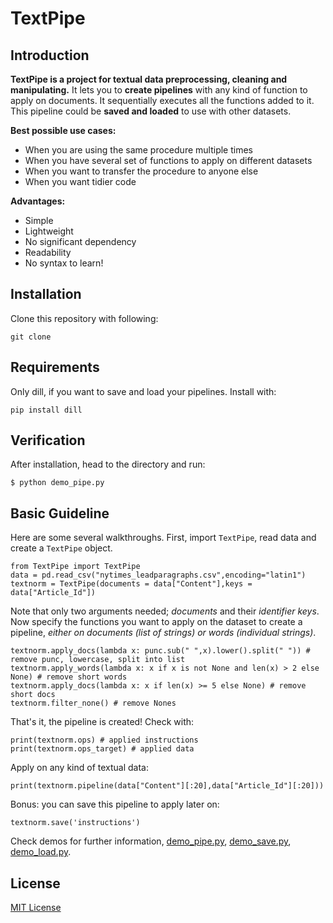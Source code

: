 # TextPipe

## Introduction
**TextPipe is a project for textual data preprocessing, cleaning and manipulating.** It lets you to **create pipelines** with any kind of function to apply on documents. It sequentially executes all the functions added to it. This pipeline could be **saved and loaded** to use with other datasets.

**Best possible use cases:**
- When you are using the same procedure multiple times
- When you have several set of functions to apply on different datasets
- When you want to transfer the procedure to anyone else
- When you want tidier code

**Advantages:**
- Simple
- Lightweight
- No significant dependency
- Readability
- No syntax to learn!

## Installation
Clone this repository with following:
```
git clone
```

## Requirements
Only dill, if you want to save and load your pipelines. Install with:
```
pip install dill
```

## Verification
After installation, head to the directory and run:
```
$ python demo_pipe.py
```

## Basic Guideline
Here are some several walkthroughs. First, import `TextPipe`, read data and create a `TextPipe` object.

```
from TextPipe import TextPipe
data = pd.read_csv("nytimes_leadparagraphs.csv",encoding="latin1")
textnorm = TextPipe(documents = data["Content"],keys = data["Article_Id"])
```

Note that only two arguments needed; *documents* and their *identifier keys*. Now specify the functions you want to apply on the dataset to create a pipeline, *either on documents (list of strings) or words (individual strings)*.

```
textnorm.apply_docs(lambda x: punc.sub(" ",x).lower().split(" ")) # remove punc, lowercase, split into list
textnorm.apply_words(lambda x: x if x is not None and len(x) > 2 else None) # remove short words
textnorm.apply_docs(lambda x: x if len(x) >= 5 else None) # remove short docs
textnorm.filter_none() # remove Nones
```

That's it, the pipeline is created! Check with:

```
print(textnorm.ops) # applied instructions
print(textnorm.ops_target) # applied data
```

Apply on any kind of textual data:

```
print(textnorm.pipeline(data["Content"][:20],data["Article_Id"][:20]))
```

Bonus: you can save this pipeline to apply later on:

```
textnorm.save('instructions')
```

Check demos for further information, [demo_pipe.py](https://github.com/mcandar/TextPipe/blob/master/demo_pipe.py), [demo_save.py](https://github.com/mcandar/TextPipe/blob/master/demo_save.py), [demo_load.py](https://github.com/mcandar/TextPipe/blob/master/demo_load.py).


## License
[MIT License](https://github.com/mcandar/TextPipe/blob/master/LICENSE)
